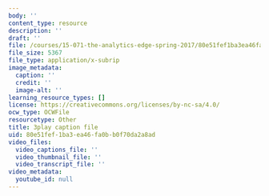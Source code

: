 ```yaml
---
body: ''
content_type: resource
description: ''
draft: ''
file: /courses/15-071-the-analytics-edge-spring-2017/80e51fef1ba3ea46fa0bb0f70da2a8ad_j9sl8e7wLnc.srt
file_size: 5367
file_type: application/x-subrip
image_metadata:
  caption: ''
  credit: ''
  image-alt: ''
learning_resource_types: []
license: https://creativecommons.org/licenses/by-nc-sa/4.0/
ocw_type: OCWFile
resourcetype: Other
title: 3play caption file
uid: 80e51fef-1ba3-ea46-fa0b-b0f70da2a8ad
video_files:
  video_captions_file: ''
  video_thumbnail_file: ''
  video_transcript_file: ''
video_metadata:
  youtube_id: null
---
```

